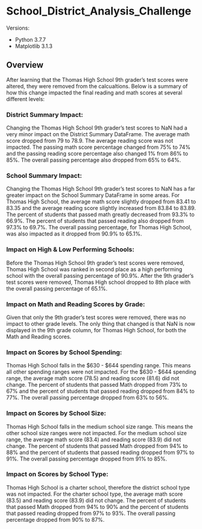 # School_District_Analysis_Challenge

Versions:
- Python 3.7.7
- Matplotlib 3.1.3

## Overview

After learning that the Thomas High School 9th grader’s test scores were altered, they were removed from the calcualtions. Below is a summary of how this change impacted the final reading and math scores at several different levels:

### District Summary Impact:
Changing the Thomas High School 9th grader’s test scores to NaN had a very minor impact on the District Summary DataFrame. The average math score dropped from 79 to 78.9. The average reading score was not impacted. The passing math score percentage changed from 75% to 74% and the passing reading score percentage also changed 1% from 86% to 85%. The overall passing percentage also dropped from 65% to 64%.

### School Summary Impact:
Changing the Thomas High School 9th grader’s test scores to NaN has a far greater impact on the School Summary DataFrame in some areas. For Thomas High School, the average math score slightly dropped from 83.41 to 83.35 and the average reading score slightly increased from 83.84 to 83.89. The percent of students that passed math greatly decreased from 93.3% to 66.9%. The percent of students that passed reading also dropped from 97.3% to 69.7%. The overall passing percentage, for Thomas High School, was also impacted as it dropped from 90.9% to 65.1%.

### Impact on High & Low Performing Schools:
Before the Thomas High School 9th grader’s test scores were removed, Thomas High School was ranked in second place as a high performing school with the overall passing percentage of 90.9%. After the 9th grader’s test scores were removed, Thomas High school dropped to 8th place with the overall passing percentage of 65.1%.

### Impact on Math and Reading Scores by Grade:
Given that only the 9th grader’s test scores were removed, there was no impact to other grade levels. The only thing that changed is that NaN is now displayed in the 9th grade column, for Thomas High School, for both the Math and Reading scores. 

### Impact on Scores by School Spending:
Thomas High School falls in the $630 - $644 spending range. This means all other spending ranges were not impacted. For the $630 - $644 spending range, the average math score (78.5) and reading score (81.6) did not change. The percent of students that passed Math dropped from 73% to 67% and the percent of students that passed reading dropped from 84% to 77%. The overall passing percentage dropped from 63% to 56%.

### Impact on Scores by School Size:
Thomas High School falls in the medium school size range. This means the other school size ranges were not impacted. For the medium school size range, the average math score (83.4) and reading score (83.9) did not change. The percent of students that passed Math dropped from 94% to 88% and the percent of students that passed reading dropped from 97% to 91%. The overall passing percentage dropped from 91% to 85%.

### Impact on Scores by School Type:
Thomas High School is a charter school, therefore the district school type was not impacted. For the charter school type, the average math score (83.5) and reading score (83.9) did not change. The percent of students that passed Math dropped from 94% to 90% and the percent of students that passed reading dropped from 97% to 93%. The overall passing percentage dropped from 90% to 87%.